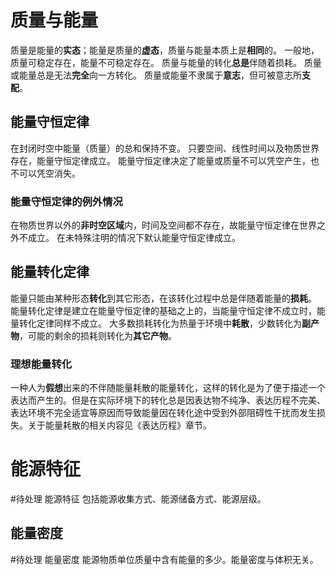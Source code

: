 # 质量与能量
质量是能量的**实态**；能量是质量的**虚态**，质量与能量本质上是**相同**的。
一般地，质量可稳定存在，能量不可稳定存在。
质量与能量的转化**总是**伴随着损耗。
质量或能量总是无法**完全**向一方转化。
质量或能量不隶属于**意志**，但可被意志所**支配**。
## 能量守恒定律
在封闭时空中能量（质量）的总和保持不变。
只要空间、线性时间以及物质世界存在，能量守恒定律成立。
能量守恒定律决定了能量或质量不可以凭空产生，也不可以凭空消失。
### 能量守恒定律的例外情况
在物质世界以外的**非时空区域**内，时间及空间都不存在，故能量守恒定律在世界之外不成立。
在未特殊注明的情况下默认能量守恒定律成立。
## 能量转化定律
能量只能由某种形态**转化**到其它形态，在该转化过程中总是伴随着能量的**损耗**。
能量转化定律是建立在能量守恒定律的基础之上的，当能量守恒定律不成立时，能量转化定律同样不成立。
大多数损耗转化为热量于环境中**耗散**，少数转化为**副产物**，可能的剩余的损耗则转化为**其它产物**。
### 理想能量转化
一种人为**假想**出来的不伴随能量耗散的能量转化，这样的转化是为了便于描述一个表达而产生的。但是在实际环境下的转化总是因表达物不纯净、表达历程不完美、表达环境不完全适宜等原因而导致能量因在转化途中受到外部阻碍性干扰而发生损失。关于能量耗散的相关内容见《表达历程》章节。
# 能源特征
#待处理 能源特征
包括能源收集方式、能源储备方式、能源层级。
## 能量密度
#待处理 能量密度
能源物质单位质量中含有能量的多少。能量密度与体积无关。
